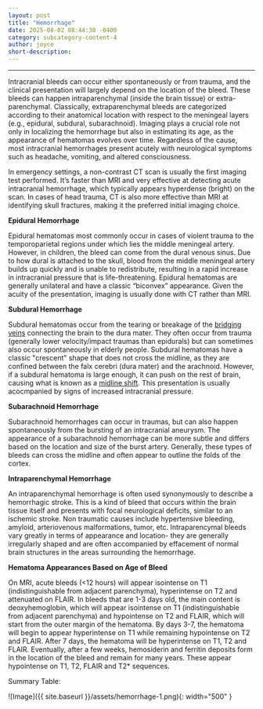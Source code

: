 ```yaml
---
layout: post
title: "Hemorrhage"
date: 2025-08-02 08:44:38 -0400
category: subcategory-content-4
author: joyce
short-description: 
---
```


-----
Intracranial bleeds can occur either spontaneously or from trauma, and the clinical presentation will largely depend on the location of the bleed. 
These bleeds can happen intraparenchymal (inside the brain tissue) or extra-parenchymal. Classically, extraparenchymal bleeds are categorized according to their anatomical location with respect to the meningeal layers (e.g., epidural, subdural, subarachnoid). 
Imaging plays a crucial role not only in localizing the hemorrhage but also in estimating its age, as the appearance of hematomas evolves over time. Regardless of the cause, most intracranial hemorrhages present acutely with neurological symptoms such as headache, vomiting, and altered consciousness.


In emergency settings, a non-contrast CT scan is usually the first imaging test performed. It’s faster than MRI and very effective at detecting acute intracranial hemorrhage, which typically appears hyperdense (bright) on the scan. In cases of head trauma, CT is also more effective than MRI at identifying skull fractures, making it the preferred initial imaging choice.


<b> Epidural Hemorrhage </b>

Epidural hematomas most commonly occur in cases of violent trauma to the temporoparietal regions under which lies the middle meningeal artery. However, in children, the bleed can come from the dural venous sinus. Due to how dural is attached to the skull, blood from the middle meningeal artery builds up quickly and is unable to redistribute, resulting in a rapid increase in intracranial pressure that is life-threatening. 
Epidural hematomas are generally unilateral and have a classic “biconvex” appearance. Given the acuity of the presentation, imaging is usually done with CT rather than MRI.

<b> Subdural Hemorrhage </b>

Subdural hematomas occur from the tearing or breakage of the <u>bridging veins</u> connecting the brain to the dura mater. 
They often occur from trauma (generally lower velocity/impact traumas than epidurals) but can sometimes also occur spontaneously in elderly people. 
Subdural hematomas have a classic "crescent" shape that does not cross the midline, as they are confined between the falx cerebri (dura mater) and the arachnoid. 
However, if a subdural hematoma is large enough, it can push on the rest of brain, causing what is known as a <u>midline shift</u>. 
This presentation is usually acocmpanied by signs of increased intracranial pressure.

<b> Subarachnoid Hemorrhage </b>

Subarachnoid hemorrhages can occur in traumas, but can also happen spontaneously from the bursting of an intracranial aneurysm. The appearance of a subarachnoid hemorrhage can be more subtle and differs based on the location and size of the burst artery. Generally, these types of bleeds can cross the midline and often appear to outline the folds of the cortex.


<b> Intraparenchymal Hemorrhage </b>

An intraparenchymal hemorrhage is often used synonymously to describe a hemorrhagic stroke. This is a kind of bleed that occurs within the brain tissue itself and presents with focal neurological deficits, similar to an ischemic stroke. Non traumatic causes include hypertensive bleeding, amyloid, arteriovenous malformations, tumor, etc. Intraparencymal bleeds vary greatly in terms of appearance and location- they are generally irregularly shaped and are often accompanied by effacement of normal brain structures in the areas surrounding the hemorrhage.

<b> Hematoma Appearances Based on Age of Bleed </b>

On MRI, acute bleeds (<12 hours) will appear isointense on T1 (indistinguishable from adjacent parenchyma), hyperintense on T2 and attenuated on FLAIR. 
In bleeds that are 1-3 days old, the main content is deoxyhemoglobin, which will appear isointense on T1 (indistinguishable from adjacent parenchyma) and hypointense on T2 and FLAIR, which will start from the outer margin of the hematoma.
By days 3-7, the hematoma will begin to appear hyperintense on T1 while remaining hypointense on T2 and FLAIR.
After 7 days, the hematoma will be hyperintense on T1, T2 and FLAIR.
Eventually, after a few weeks, hemosiderin and ferritin deposits form in the location of the bleed and remain for many years. These appear hypointense on T1, T2, FLAIR and T2* sequences.

Summary Table:

![Image]({{ site.baseurl }}/assets/hemorrhage-1.png){: width="500" }
